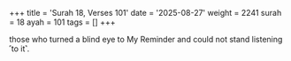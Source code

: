 +++
title = 'Surah 18, Verses 101'
date = '2025-08-27'
weight = 2241
surah = 18
ayah = 101
tags = []
+++

those who turned a blind eye to My Reminder and could not stand listening ˹to it˺.